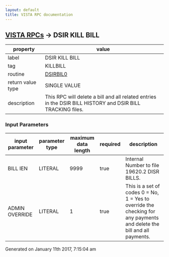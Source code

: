 ```yaml
---
layout: default
title: VISTA RPC documentation
---
```




## [VISTA RPCs](TableOfContent.md) &#8594; DSIR KILL BILL 

 property | value 
--- | --- 
 label | DSIR KILL BILL
 tag | KILLBILL
 routine | [DSIRBIL0](http://code.osehra.org/dox/Routine_DSIRBIL0_source.html)
 return value type | SINGLE VALUE
 description | This RPC will delete a bill and all related entries in the DSIR BILL HISTORY and DSIR BILL TRACKING files.

### Input Parameters

| input parameter | parameter type | maximum data length | required | description | 
| --- | --- | --- | --- | --- | 
| BILL IEN | LITERAL | 9999 | true | Internal Number to file 19620.2 DISR BILLS. | 
| ADMIN OVERRIDE | LITERAL | 1 | true | This is a set of codes 0 = No, 1 = Yes to override the checking for any payments and delete the bill and all payments. | 




 Generated on January 11th 2017, 7:15:04 am